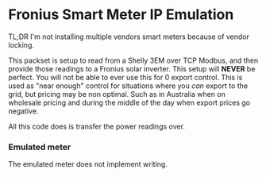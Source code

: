 # Fronius Smart Meter IP Emulation

TL;DR I'm not installing multiple vendors smart meters because of vendor locking.

This packset is setup to read from a Shelly 3EM over TCP Modbus, and then provide those readings to a Fronius solar inverter.
This setup will **NEVER** be perfect. You will not be able to ever use this for 0 export control.
This is used as "near enough" control for situations where you _can_ export to the grid, but pricing may be non optimal.
Such as in Australia when on wholesale pricing and during the middle of the day when export prices go negative.

All this code does is transfer the power readings over.


### Emulated meter

The emulated meter does not implement writing.
